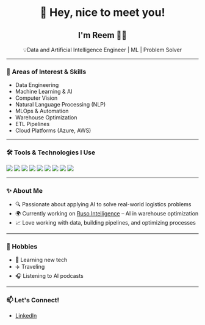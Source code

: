 <h1 align="center">👋 Hey, nice to meet you!</h1>
<h2 align="center">I'm Reem 👩‍💻</h2>

<p align="center">
💡Data and Artificial Intelligence Engineer | ML | Problem Solver
</p>

---

### 🚀 Areas of Interest & Skills
- Data Engineering
- Machine Learning & AI
- Computer Vision
- Natural Language Processing (NLP)
- MLOps & Automation
- Warehouse Optimization
- ETL Pipelines
- Cloud Platforms (Azure, AWS)

---

### 🛠️ Tools & Technologies I Use
<p>
  <img src="https://img.shields.io/badge/-Python-3776AB?style=flat&logo=python&logoColor=white"/>
  <img src="https://img.shields.io/badge/-Docker-2496ED?style=flat&logo=docker&logoColor=white"/>
  <img src="https://img.shields.io/badge/-Azure-0078D4?style=flat&logo=microsoft-azure&logoColor=white"/>
  <img src="https://img.shields.io/badge/-PostgreSQL-336791?style=flat&logo=postgresql&logoColor=white"/>
  <img src="https://img.shields.io/badge/-Apache%20Airflow-017CEE?style=flat&logo=apache-airflow&logoColor=white"/>
  <img src="https://img.shields.io/badge/-SQL-4479A1?style=flat&logo=mysql&logoColor=white"/>
  <img src="https://img.shields.io/badge/-Pandas-150458?style=flat&logo=pandas&logoColor=white"/>
  <img src="https://img.shields.io/badge/-scikit--learn-F7931E?style=flat&logo=scikit-learn&logoColor=white"/>
  <img src="https://img.shields.io/badge/-Git-F05032?style=flat&logo=git&logoColor=white"/>
</p>

---

### ✨ About Me
- 🔍 Passionate about applying AI to solve real-world logistics problems
- 🌍 Currently working on [Ruso Intelligence](https://github.com/Qazalr) – AI in warehouse optimization
- 📈 Love working with data, building pipelines, and optimizing processes

---

### 🎯 Hobbies
- 📖 Learning new tech
- ✈️ Traveling
- 🎧 Listening to AI podcasts

---

### 📫 Let's Connect!
- [LinkedIn]([https://www.linkedin.com/in/your-profile/](https://www.linkedin.com/in/reem-suleiman/))



<!--
**Qazalr/Qazalr** is a ✨ _special_ ✨ repository because its `README.md` (this file) appears on your GitHub profile.

Here are some ideas to get you started:

- 🔭 I’m currently working on ...
- 🌱 I’m currently learning ...
- 👯 I’m looking to collaborate on ...
- 🤔 I’m looking for help with ...
- 💬 Ask me about ...
- 📫 How to reach me: ...
- 😄 Pronouns: ...
- ⚡ Fun fact: ...
-->
